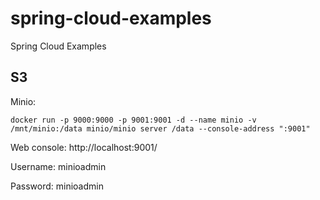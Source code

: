 # spring-cloud-examples

Spring Cloud Examples


## S3

Minio:

```
docker run -p 9000:9000 -p 9001:9001 -d --name minio -v /mnt/minio:/data minio/minio server /data --console-address ":9001"
```

Web console: http://localhost:9001/

Username: minioadmin

Password: minioadmin
